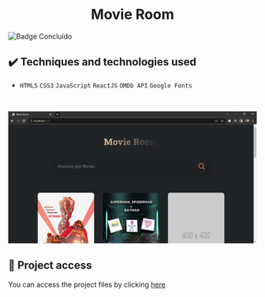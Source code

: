 <h1 align="center">Movie Room</h1>
 
 ![Badge Concluído](https://camo.githubusercontent.com/459f141bd5e24c179a0e2dd49691e290ed5c5d4b4cb97767daee7cfaf6e31121/687474703a2f2f696d672e736869656c64732e696f2f7374617469632f76313f6c6162656c3d535441545553266d6573736167653d434f4e434c5549444f26636f6c6f723d475245454e267374796c653d666f722d7468652d6261646765)
 
 ## ✔️ Techniques and technologies used

- ``HTML5`` ``CSS3`` ``JavaScript`` ``ReactJS`` ``OMDb API`` ``Google Fonts``

<br>

<p align="center">
 <img src="src/assets/movie_room.png" width="550" alt="Image project">
</p>

## 📁 Project access
You can access the project files by clicking [here](https://github.com/Coastony/movie_room)

